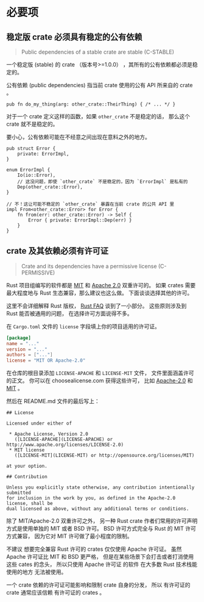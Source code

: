 # 必要项


<a id="c-stable"></a>
## 稳定版 crate 必须具有稳定的公有依赖 

> Public dependencies of a stable crate are stable (C-STABLE)

一个稳定版 (stable) 的 crate （版本号>=1.0.0） ，其所有的公有依赖都必须是稳定的。

公有依赖 (public dependencies) 指当前 crate 使用的公有 API 所来自的 crate 。

```rust,ignored
pub fn do_my_thing(arg: other_crate::TheirThing) { /* ... */ }
```

对于一个 crate 定义这样的函数，如果 `other_crate` 不是稳定的话，
那么这个 crate 就不是稳定的。

要小心，公有依赖可能在不经意之间出现在意料之外的地方。

```rust,ignored
pub struct Error {
    private: ErrorImpl,
}

enum ErrorImpl {
    Io(io::Error),
    // 这没问题，即使 `other_crate` 不是稳定的，因为 `ErrorImpl` 是私有的
    Dep(other_crate::Error),
}

// 不！这让可能不稳定的 `other_crate` 暴露在当前 crate 的公共 API 里
impl From<other_crate::Error> for Error {
    fn from(err: other_crate::Error) -> Self {
        Error { private: ErrorImpl::Dep(err) }
    }
}
```


<a id="c-permissive"></a>
## crate 及其依赖必须有许可证 

> Crate and its dependencies have a permissive license (C-PERMISSIVE)

Rust 项目组编写的软件都是 [MIT] 和 [Apache 2.0] 双重许可的。
如果 crates 需要最大程度地与 Rust 生态兼容，那么建议也这么做。
下面谈谈选择其他的许可。

这里不会详细解释 Rust 版权， [Rust FAQ] 谈到了一小部分。
这些原则涉及到 Rust 能否被通用的问题，
在选择许可方面说得不多。

[MIT]: https://github.com/rust-lang/rust/blob/master/LICENSE-MIT
[Apache 2.0]: https://github.com/rust-lang/rust/blob/master/LICENSE-APACHE
[Rust FAQ]: https://github.com/dtolnay/rust-faq#why-a-dual-mitasl2-license

在 `Cargo.toml` 文件的 `license` 字段填上你的项目适用的许可证。

```toml
[package]
name = "..."
version = "..."
authors = ["..."]
license = "MIT OR Apache-2.0"
```

在仓库的根目录添加 `LICENSE-APACHE` 和 `LICENSE-MIT` 文件，
文件里面涵盖许可的正文。
你可以在 choosealicense.com 获得这些许可，
比如 [Apache-2.0](https://choosealicense.com/licenses/apache-2.0/)
和 [MIT](https://choosealicense.com/licenses/mit/) 。

然后在 README.md 文件的最后写上：

```
## License

Licensed under either of

 * Apache License, Version 2.0
   ([LICENSE-APACHE](LICENSE-APACHE) or http://www.apache.org/licenses/LICENSE-2.0)
 * MIT license
   ([LICENSE-MIT](LICENSE-MIT) or http://opensource.org/licenses/MIT)

at your option.

## Contribution

Unless you explicitly state otherwise, any contribution intentionally submitted
for inclusion in the work by you, as defined in the Apache-2.0 license, shall be
dual licensed as above, without any additional terms or conditions.
```

除了 MIT/Apache-2.0 双重许可之外，
另一种 Rust crate 作者们常用的许可声明方式是使用单独的 MIT 或者 BSD 许可。
BSD 许可方式完全与 Rust 的 MIT 许可方式兼容，
因为它对 MIT 许可做了最小程度的限制。

不建议 想要完全兼容 Rust 许可的 crates 仅仅使用 Apache 许可证。
虽然 Apache 许可证比 MIT 和 BSD 更严格，
但是在某些场景下会打击或者打消使用这些 cates 的念头，
所以只使用 Apache 许可证 的软件 在大多数 Rust 技术栈能使用的地方 无法被使用。

一个 crate 依赖的许可证可能影响和限制 crate 自身的分发，
所以 有许可证的 crate 通常应该信赖 有许可证的 crates 。
